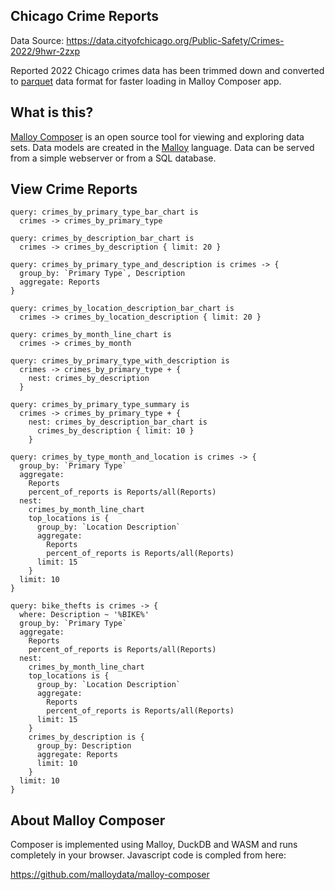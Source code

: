 ## Chicago Crime Reports

Data Source: https://data.cityofchicago.org/Public-Safety/Crimes-2022/9hwr-2zxp

Reported 2022 Chicago crimes data has been trimmed down and converted to [parquet](https://github.com/RandomFractals/chicago-crimes/blob/main/data/crimes-2022-slim.parquet) data format for faster loading in Malloy Composer app.

## What is this?

[Malloy Composer](https://github.com/malloydata/malloy-composer) is an open source tool for viewing and exploring data sets.  Data models are created in the  [Malloy](https://github.com/looker-open-source/malloy/) language.  Data can be served from a simple webserver or from a SQL database.

## View Crime Reports


<!-- malloy-query
  name="Crime Reports by Primary Type"
  model="crimes.malloy"
  renderer="bar_chart"
-->
```malloy
query: crimes_by_primary_type_bar_chart is
  crimes -> crimes_by_primary_type
```

<!-- malloy-query
  name="Crime Reports by Description"
  model="crimes.malloy"
  renderer="bar_chart"
-->
```malloy
query: crimes_by_description_bar_chart is
  crimes -> crimes_by_description { limit: 20 }
```

<!-- malloy-query
  name="Crime Reports by Primary Type and Description"
  model="crimes.malloy"
-->
```malloy
query: crimes_by_primary_type_and_description is crimes -> {
  group_by: `Primary Type`, Description
  aggregate: Reports
}
```

<!-- malloy-query
  name="Crime Reports by Location Description"
  model="crimes.malloy"
  renderer="bar_chart"
-->
```malloy
query: crimes_by_location_description_bar_chart is
  crimes -> crimes_by_location_description { limit: 20 }
```

<!-- malloy-query
  name="Crime Reports by Month"
  model="crimes.malloy"
  renderer="line_chart"
-->
```malloy
query: crimes_by_month_line_chart is
  crimes -> crimes_by_month
```

<!-- malloy-query
  name="Crime Reports by Primary Type with Nested Description"
  model="crimes.malloy"
-->
```malloy
query: crimes_by_primary_type_with_description is
  crimes -> crimes_by_primary_type + {
    nest: crimes_by_description
  }
```

<!-- malloy-query
  name="Crime Reports by Primary Type with nested Description Summary"
  model="crimes.malloy"
-->
```malloy
query: crimes_by_primary_type_summary is
  crimes -> crimes_by_primary_type + {
    nest: crimes_by_description_bar_chart is
      crimes_by_description { limit: 10 }
    }
```

<!-- malloy-query
  name="Crime Reports by Primary Type with Monthly Counts Summary and Top Locations"
  model="crimes.malloy"
-->
```malloy
query: crimes_by_type_month_and_location is crimes -> {
  group_by: `Primary Type`
  aggregate:
    Reports
    percent_of_reports is Reports/all(Reports)
  nest:
    crimes_by_month_line_chart
    top_locations is {
      group_by: `Location Description`
      aggregate:
        Reports
        percent_of_reports is Reports/all(Reports)
      limit: 15
    }
  limit: 10
}
```

<!-- malloy-query
  name="Reported Bike Thefts"
  model="crimes.malloy"
-->
```malloy
query: bike_thefts is crimes -> {
  where: Description ~ '%BIKE%'
  group_by: `Primary Type`
  aggregate:
    Reports
    percent_of_reports is Reports/all(Reports)
  nest:
    crimes_by_month_line_chart
    top_locations is {
      group_by: `Location Description`
      aggregate:
        Reports
        percent_of_reports is Reports/all(Reports)
      limit: 15
    }
    crimes_by_description is {
      group_by: Description
      aggregate: Reports
      limit: 10
    }
  limit: 10
}
```
## About Malloy Composer

Composer is implemented using Malloy, DuckDB and WASM and runs completely
in your browser.  Javascript code is compled from here:

https://github.com/malloydata/malloy-composer